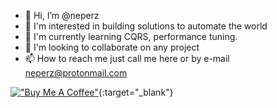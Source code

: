 - 👋 Hi, I’m @neperz
- 👀 I'm interested in building solutions to automate the world
- 🌱 I'm currently learning CQRS, performance tuning.
- 💞️ I'm looking to collaborate on any project
- 📫 How to reach me just call me here or by e-mail neperz@protonmail.com

[!["Buy Me A Coffee"](https://cdn.buymeacoffee.com/buttons/v2/default-blue.png)](https://www.buymeacoffee.com/neperz){:target="_blank"}
<!---
neperz/neperz is a ✨ special ✨ repository because its `README.md` (this file) appears on your GitHub profile.
You can click the Preview link to take a look at your changes.
--->
